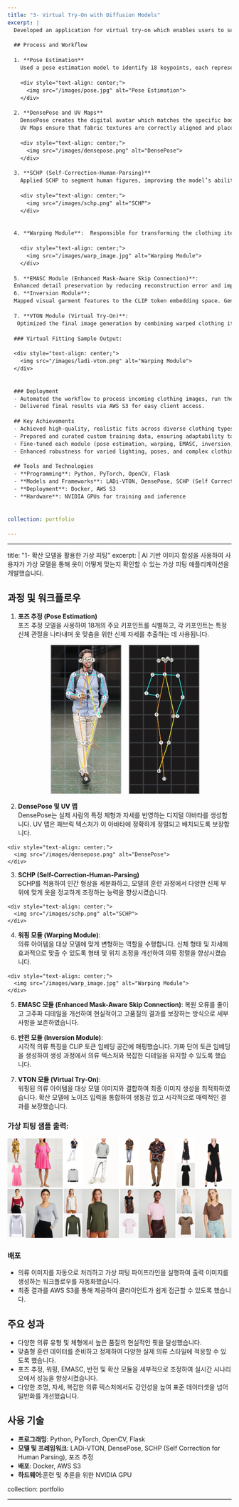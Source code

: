 ```yaml
---
title: "3- Virtual Try-On with Diffusion Models"
excerpt: |
  Developed an application for virtual try-on which enables users to see how clothes fit on a virtual model using AI-based image synthesis.

  ## Process and Workflow

  1. **Pose Estimation**  
    Used a pose estimation model to identify 18 keypoints, each representing a specific human body joint to get the body pose for cloth fitting.

    <div style="text-align: center;">
      <img src="/images/pose.jpg" alt="Pose Estimation">
    </div>
 
  2. **DensePose and UV Maps**  
    DensePose creates the digital avatar which matches the specific body shape and posture of the real person.
    UV Maps ensure that fabric textures are correctly aligned and placed on this avatar.  

    <div style="text-align: center;">
      <img src="/images/densepose.png" alt="DensePose">
    </div>

  3. **SCHP (Self-Correction-Human-Parsing)**  
    Applied SCHP to segment human figures, improving the model’s ability during training to refine and align clothing on different body parts.

    <div style="text-align: center;">
      <img src="/images/schp.png" alt="SCHP">
    </div>


  4. **Warping Module**:  Responsible for transforming the clothing item to fit the target model. Improved garment alignment by refining shape and position adjustments to match the body shape and pose effectively.  

    <div style="text-align: center;">
      <img src="/images/warp_image.jpg" alt="Warping Module">
    </div>
      
  5. **EMASC Module (Enhanced Mask-Aware Skip Connection)**:
  Enhanced detail preservation by reducing reconstruction error and improving high-frequency details, ensuring realistic and high-quality outputs.
  6. **Inversion Module**:  
  Mapped visual garment features to the CLIP token embedding space. Generated pseudo-word token embeddings to condition the generation process, maintaining garment texture and intricate details.

  7. **VTON Module (Virtual Try-On)**:  
   Optimized the final image generation by combining warped clothing items with the target model’s image. Integrated noise inputs into the diffusion model, ensuring lifelike and visually appealing results.

  ### Virtual Fitting Sample Output:

  <div style="text-align: center;">
    <img src="/images/ladi-vton.png" alt="Warping Module">
  </div>


  ### Deployment
  - Automated the workflow to process incoming clothing images, run the virtual fitting pipeline, and generate output images.  
  - Delivered final results via AWS S3 for easy client access.  

  ## Key Achievements
  - Achieved high-quality, realistic fits across diverse clothing types and body shapes.  
  - Prepared and curated custom training data, ensuring adaptability to diverse real-world clothing styles.
  - Fine-tuned each module (pose estimation, warping, EMASC, inversion, and diffusion) to improve performance on unseen data in real-time scenarios.
  - Enhanced robustness for varied lighting, poses, and complex clothing textures, improving generalization beyond standard datasets.

  ## Tools and Technologies
  - **Programming**: Python, PyTorch, OpenCV, Flask  
  - **Models and Frameworks**: LADi-VTON, DensePose, SCHP (Self Correction for Human Parsing), Pose Estimation  
  - **Deployment**: Docker, AWS S3  
  - **Hardware**: NVIDIA GPUs for training and inference  


collection: portfolio

---
```



---
title: "1- 확산 모델을 활용한 가상 피팅"
excerpt: |
  AI 기반 이미지 합성을 사용하여 사용자가 가상 모델을 통해 옷이 어떻게 맞는지 확인할 수 있는 가상 피팅 애플리케이션을 개발했습니다.
  ## 과정 및 워크플로우
  1. **포즈 추정 (Pose Estimation)**  
    포즈 추정 모델을 사용하여 18개의 주요 키포인트를 식별하고, 각 키포인트는 특정 신체 관절을 나타내며 옷 맞춤을 위한 신체 자세를 추출하는 데 사용됩니다.
    <div style="text-align: center;">
      <img src="/images/pose.jpg" alt="Pose Estimation" style="width: 70%; height: auto;">
    </div>
 
  2. **DensePose 및 UV 맵**  
    DensePose는 실제 사람의 특정 체형과 자세를 반영하는 디지털 아바타를 생성합니다.
    UV 맵은 패브릭 텍스처가 이 아바타에 정확하게 정렬되고 배치되도록 보장합니다.  

    <div style="text-align: center;">
      <img src="/images/densepose.png" alt="DensePose">
    </div>

  3. **SCHP (Self-Correction-Human-Parsing)**  
    SCHP를 적용하여 인간 형상을 세분화하고, 모델의 훈련 과정에서 다양한 신체 부위에 맞게 옷을 정교하게 조정하는 능력을 향상시켰습니다.

    <div style="text-align: center;">
      <img src="/images/schp.png" alt="SCHP">
    </div>


  4. **워핑 모듈 (Warping Module)**:  
  의류 아이템을 대상 모델에 맞게 변형하는 역할을 수행합니다. 신체 형태 및 자세에 효과적으로 맞출 수 있도록 형태 및 위치 조정을 개선하여 의류 정렬을 향상시켰습니다.  

    <div style="text-align: center;">
      <img src="/images/warp_image.jpg" alt="Warping Module">
    </div>
      
  5. **EMASC 모듈 (Enhanced Mask-Aware Skip Connection)**:
  복원 오류를 줄이고 고주파 디테일을 개선하여 현실적이고 고품질의 결과를 보장하는 방식으로 세부 사항을 보존하였습니다.
  6. **반전 모듈 (Inversion Module)**:  
  시각적 의류 특징을 CLIP 토큰 임베딩 공간에 매핑했습니다. 가짜 단어 토큰 임베딩을 생성하여 생성 과정에서 의류 텍스처와 복잡한 디테일을 유지할 수 있도록 했습니다.

  7. **VTON 모듈 (Virtual Try-On)**:  
   워핑된 의류 아이템을 대상 모델 이미지와 결합하여 최종 이미지 생성을 최적화하였습니다. 확산 모델에 노이즈 입력을 통합하여 생동감 있고 시각적으로 매력적인 결과를 보장했습니다.

  ### 가상 피팅 샘플 출력:

  <div style="text-align: center;">
    <img src="/images/ladi-vton.png" alt="Warping Module">
  </div>


  ### 배포
  - 의류 이미지를 자동으로 처리하고 가상 피팅 파이프라인을 실행하여 출력 이미지를 생성하는 워크플로우를 자동화했습니다.  
  - 최종 결과를 AWS S3를 통해 제공하여 클라이언트가 쉽게 접근할 수 있도록 했습니다. 

  ## 주요 성과
  - 다양한 의류 유형 및 체형에서 높은 품질의 현실적인 핏을 달성했습니다.  
  - 맞춤형 훈련 데이터를 준비하고 정제하여 다양한 실제 의류 스타일에 적응할 수 있도록 했습니다.
  - 포즈 추정, 워핑, EMASC, 반전 및 확산 모듈을 세부적으로 조정하여 실시간 시나리오에서 성능을 향상시켰습니다.
  - 다양한 조명, 자세, 복잡한 의류 텍스처에서도 강인성을 높여 표준 데이터셋을 넘어 일반화를 개선했습니다.

  ## 사용 기술
  - **프로그래밍**: Python, PyTorch, OpenCV, Flask  
  - **모델 및 프레임워크**: LADi-VTON, DensePose, SCHP (Self Correction for Human Parsing), 포즈 추정 
  - **배포**: Docker, AWS S3  
  - **하드웨어**:훈련 및 추론을 위한 NVIDIA GPU 


collection: portfolio

---


